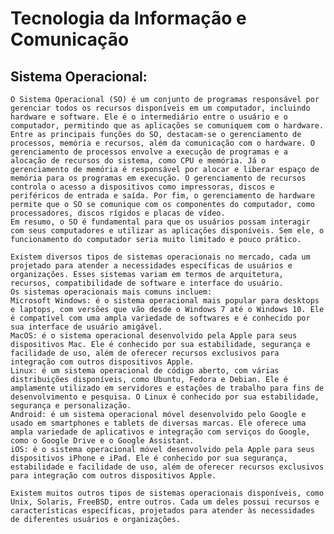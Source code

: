 # Tecnologia da Informação e Comunicação 

## Sistema Operacional: 
    O Sistema Operacional (SO) é um conjunto de programas responsável por gerenciar todos os recursos disponíveis em um computador, incluindo hardware e software. Ele é o intermediário entre o usuário e o computador, permitindo que as aplicações se comuniquem com o hardware.
    Entre as principais funções do SO, destacam-se o gerenciamento de processos, memória e recursos, além da comunicação com o hardware. O gerenciamento de processos envolve a execução de programas e a alocação de recursos do sistema, como CPU e memória. Já o gerenciamento de memória é responsável por alocar e liberar espaço de memória para os programas em execução. O gerenciamento de recursos controla o acesso a dispositivos como impressoras, discos e periféricos de entrada e saída. Por fim, o gerenciamento de hardware permite que o SO se comunique com os componentes do computador, como processadores, discos rígidos e placas de vídeo.
    Em resumo, o SO é fundamental para que os usuários possam interagir com seus computadores e utilizar as aplicações disponíveis. Sem ele, o funcionamento do computador seria muito limitado e pouco prático.

    Existem diversos tipos de sistemas operacionais no mercado, cada um projetado para atender a necessidades específicas de usuários e organizações. Esses sistemas variam em termos de arquitetura, recursos, compatibilidade de software e interface do usuário.
    Os sistemas operacionais mais comuns incluem:
    Microsoft Windows: é o sistema operacional mais popular para desktops e laptops, com versões que vão desde o Windows 7 até o Windows 10. Ele é compatível com uma ampla variedade de softwares e é conhecido por sua interface de usuário amigável.
    MacOS: é o sistema operacional desenvolvido pela Apple para seus dispositivos Mac. Ele é conhecido por sua estabilidade, segurança e facilidade de uso, além de oferecer recursos exclusivos para integração com outros dispositivos Apple.
    Linux: é um sistema operacional de código aberto, com várias distribuições disponíveis, como Ubuntu, Fedora e Debian. Ele é amplamente utilizado em servidores e estações de trabalho para fins de desenvolvimento e pesquisa. O Linux é conhecido por sua estabilidade, segurança e personalização.
    Android: é um sistema operacional móvel desenvolvido pelo Google e usado em smartphones e tablets de diversas marcas. Ele oferece uma ampla variedade de aplicativos e integração com serviços do Google, como o Google Drive e o Google Assistant.
    iOS: é o sistema operacional móvel desenvolvido pela Apple para seus dispositivos iPhone e iPad. Ele é conhecido por sua segurança, estabilidade e facilidade de uso, além de oferecer recursos exclusivos para integração com outros dispositivos Apple.

    Existem muitos outros tipos de sistemas operacionais disponíveis, como Unix, Solaris, FreeBSD, entre outros. Cada um deles possui recursos e características específicas, projetados para atender às necessidades de diferentes usuários e organizações.
